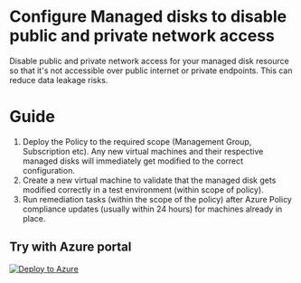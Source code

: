 # Configure Managed disks to disable public and private network access
Disable public and private network access for your managed disk resource so that it's not accessible over public internet or private endpoints. This can reduce data leakage risks.

# Guide
1. Deploy the Policy to the required scope (Management Group, Subscription etc). Any new virtual machines and their respective managed disks will immediately get modified to the correct configuration.
2. Create a new virtual machine to validate that the managed disk gets modified correctly in a test environment (within scope of policy).
3. Run remediation tasks (within the scope of the policy) after Azure Policy compliance updates (usually within 24 hours) for machines already in place. 

## Try with Azure portal
[![Deploy to Azure](https://aka.ms/deploytoazurebutton)](https://portal.azure.com/?#blade/Microsoft_Azure_Policy/CreatePolicyDefinitionBlade/uri/https%3A%2F%2Fraw.githubusercontent.com%2Fchrislittle%2Fazurepolicy%2Frefs%2Fheads%2Fmain%2FManaged%2520Disks%2FModify%2520Policy%2Fazurepolicy.json)
